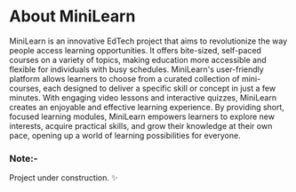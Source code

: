 # About MiniLearn

MiniLearn is an innovative EdTech project that aims to revolutionize the way people access learning opportunities. It offers bite-sized, self-paced courses on a variety of topics, making education more accessible and flexible for individuals with busy schedules. MiniLearn's user-friendly platform allows learners to choose from a curated collection of mini-courses, each designed to deliver a specific skill or concept in just a few minutes. With engaging video lessons and interactive quizzes, MiniLearn creates an enjoyable and effective learning experience. By providing short, focused learning modules, MiniLearn empowers learners to explore new interests, acquire practical skills, and grow their knowledge at their own pace, opening up a world of learning possibilities for everyone.

### Note:-
Project under construction. ✨

